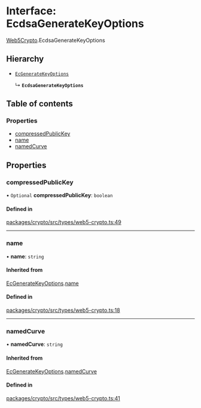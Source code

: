 # Interface: EcdsaGenerateKeyOptions

[Web5Crypto](../modules/Web5Crypto.md).EcdsaGenerateKeyOptions

## Hierarchy

- [`EcGenerateKeyOptions`](Web5Crypto.EcGenerateKeyOptions.md)

  ↳ **`EcdsaGenerateKeyOptions`**

## Table of contents

### Properties

- [compressedPublicKey](Web5Crypto.EcdsaGenerateKeyOptions.md#compressedpublickey)
- [name](Web5Crypto.EcdsaGenerateKeyOptions.md#name)
- [namedCurve](Web5Crypto.EcdsaGenerateKeyOptions.md#namedcurve)

## Properties

### compressedPublicKey

• `Optional` **compressedPublicKey**: `boolean`

#### Defined in

[packages/crypto/src/types/web5-crypto.ts:49](https://github.com/TBD54566975/web5-js/blob/ff920f5/packages/crypto/src/types/web5-crypto.ts#L49)

___

### name

• **name**: `string`

#### Inherited from

[EcGenerateKeyOptions](Web5Crypto.EcGenerateKeyOptions.md).[name](Web5Crypto.EcGenerateKeyOptions.md#name)

#### Defined in

[packages/crypto/src/types/web5-crypto.ts:18](https://github.com/TBD54566975/web5-js/blob/ff920f5/packages/crypto/src/types/web5-crypto.ts#L18)

___

### namedCurve

• **namedCurve**: `string`

#### Inherited from

[EcGenerateKeyOptions](Web5Crypto.EcGenerateKeyOptions.md).[namedCurve](Web5Crypto.EcGenerateKeyOptions.md#namedcurve)

#### Defined in

[packages/crypto/src/types/web5-crypto.ts:41](https://github.com/TBD54566975/web5-js/blob/ff920f5/packages/crypto/src/types/web5-crypto.ts#L41)
